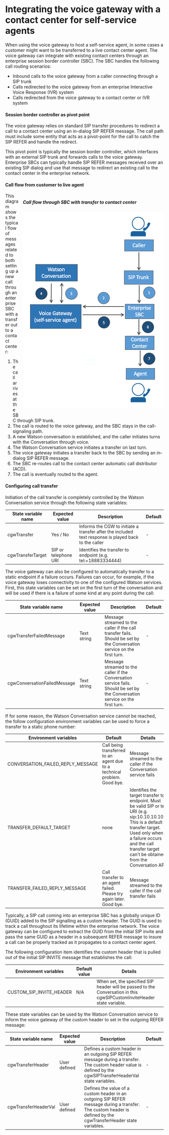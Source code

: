 # Integrating the voice gateway with a contact center for self-service agents

When using the voice gateway to host a self-service agent, in some cases a customer might want to be transferred to a live contact center agent. The voice gateway can integrate with existing contact centers through an enterprise session border controller (SBC). The SBC handles the following call routing scenarios:

* Inbound calls to the voice gateway from a caller connecting through a SIP trunk
* Calls redirected to the voice gateway from an enterprise Interactive Voice Response (IVR) system
* Calls redirected from the voice gateway to a contact center or IVR system

#### Session border controller as pivot point

The voice gateway relies on standard SIP transfer procedures to redirect a call to a contact center using an in-dialog SIP REFER message. The call path must include some entity that acts as a pivot-point for the call to catch the SIP REFER and handle the redirect.

This pivot point is typically the session border controller, which interfaces with an external SIP trunk and forwards calls to the voice gateway. Enterprise SBCs can typically handle SIP REFER messages received over an existing SIP dialog and use that message to redirect an existing call to the contact center in the enterprise network.

#### Call flow from customer to live agent
<div>
<div style="float: right; padding-left: 1em; padding-bottom: 1em">
<h5> Call flow through SBC with transfer to contact center</h5>
 <img src="images/call-transfer.png" alt="Call flows through SBC with transfer to contact center"/></div>

This diagram shows the typical flow of messages related to both setting up a new call through an enterprise SBC with a transfer out to a contact center:

1. The call arrives at the SBC through SIP trunk.
1. The call is routed to the voice gateway, and the SBC stays in the call-signaling path.
1. A new Watson conversation is established, and the caller initiates turns with the Conversation through voice.
1. The Watson Conversation service initiates a transfer on last turn.
1. The voice gateway initiates a transfer back to the SBC by sending an in-dialog SIP REFER message.
1. The SBC re-routes call to the contact center automatic call distributor (ACD).
1. The call is eventually routed to the agent.

#### Configuring call transfer

Initiation of the call transfer is completely controlled by the Watson Conversation service through the following state variables:

| State variable name | Expected value | Description | Default |
| -------------- | ------ | ----------- | ---------- |
| cgwTransfer | Yes / No | Informs the CGW to initiate a transfer after the included text response is played back to the caller| - |
| cgwTransferTarget | SIP or telephone URI | Identifies the transfer to endpoint (e.g. tel:+18883334444) | - |

The voice gateway can also be configured to automatically transfer to a static endpoint if a failure occurs. Failures can occur, for example, if the voice gateway loses connectivity to one of the configured Watson services. First, this state variables can be set on the first turn of the conversation and will be used if there is a failure of some kind at any point during the call:

| State variable name | Expected value | Description | Default |
| -------------- | ------ | ----------- | ---------- |
| cgwTransferFailedMessage | Text string | Message streamed to the caller if the call transfer fails. Should be set by the Conversation service on the first turn. | - |
| cgwConversationFailedMessage | Text string | Message streamed to the caller if the Conversation service fails. Should be set by the Conversation service on the first turn. | - |

If for some reason, the Watson Conversation service cannot be reached, the follow configuration environment variables can be used to force a transfer to a static phone number:

| Environment variables | Default              | Details |
| -------------- | -------------------- | --------------------------------------------------------------- |
| CONVERSATION_FAILED_REPLY_MESSAGE | Call being transferred to an agent due to a technical problem. Good bye. | Message streamed to the caller if the Conversation service fails |
| TRANSFER_DEFAULT_TARGET | none | Identifies the target transfer to endpoint. Must be valid SIP or tel URI (e.g. sip:10.10.10.10). This is a default transfer target. Used only when a failure occurs and the call transfer target can't be obtained from the Conversation API |
| TRANSFER_FAILED_REPLY_MESSAGE | Call transfer to an agent failed. Please try again later. Good bye. | Message streamed to the caller if the call transfer fails |

Typically, a SIP call coming into an enterprise SBC has a globally unique ID (GUID) added to the SIP signalling as a custom header. The GUID is used to track a call throughout its lifetime within the enterprise network. The voice gateway can be configured to extract the GUID from the initial SIP invite and pass the same GUID as a header in a subsequent REFER message to insure a call can be properly tracked as it propagates to a contact center agent.

The following configuration item identifies the custom header that is pulled out of the initial SIP INVITE message that establishes the call:

| Environment variables | Default value | Details |
| -------------- | -------------------- | --------------------------------------------------------------- |
| CUSTOM_SIP_INVITE_HEADER | N/A | When set, the specified SIP header will be passed to the Conversation in this cgwSIPCustomInviteHeader state variable. |

These state variables can be used by the Watson Conversation service to inform the voice gateway of the custom header to set in the outgoing REFER message:

| State variable name | Expected value | Description | Default |
| -------------- | ------ | ----------- | ---------- |
| cgwTransferHeader | User defined | Defines a custom header in an outgoing SIP REFER message during a transfer. The custom header value is defined by the cgwSIPTransferHeaderVal state variables. | - |
| cgwTransferHeaderVal | User defined | Defines the value of a custom header in an outgoing SIP REFER message during a transfer. The custom header is defined by the cgwTransferHeader state variables. | - |
